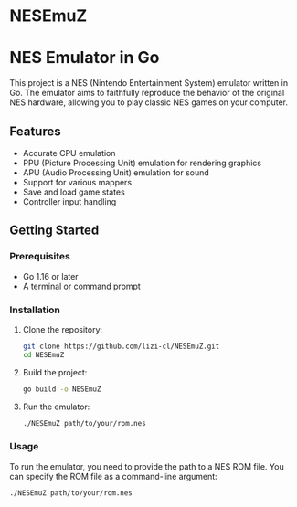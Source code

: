# NESEmuZ

# NES Emulator in Go

This project is a NES (Nintendo Entertainment System) emulator written in Go. The emulator aims to faithfully reproduce the behavior of the original NES hardware, allowing you to play classic NES games on your computer.

## Features

- Accurate CPU emulation
- PPU (Picture Processing Unit) emulation for rendering graphics
- APU (Audio Processing Unit) emulation for sound
- Support for various mappers
- Save and load game states
- Controller input handling

## Getting Started

### Prerequisites

- Go 1.16 or later
- A terminal or command prompt

### Installation

1. Clone the repository:
    ```sh
    git clone https://github.com/lizi-cl/NESEmuZ.git
    cd NESEmuZ
    ```

2. Build the project:
    ```sh
    go build -o NESEmuZ
    ```

3. Run the emulator:
    ```sh
    ./NESEmuZ path/to/your/rom.nes
    ```

### Usage

To run the emulator, you need to provide the path to a NES ROM file. You can specify the ROM file as a command-line argument:

```sh
./NESEmuZ path/to/your/rom.nes